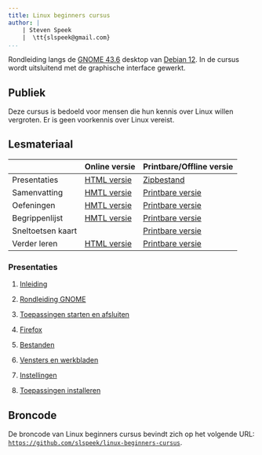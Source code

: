 ```yaml
---
title: Linux beginners cursus
author: |
    | Steven Speek 
    |  \tt{slspeek@gmail.com}
...
```

Rondleiding langs de [GNOME 43.6](https://help.gnome.org/) desktop van [Debian 12](https://debian.org). In de cursus wordt uitsluitend met de graphische interface gewerkt.

## Publiek
Deze cursus is bedoeld voor mensen die hun kennis over Linux willen vergroten. Er is geen voorkennis over Linux vereist.

## Lesmateriaal

| |Online versie|Printbare/Offline versie|
|----|-------|-------------|
|Presentaties| [HTML versie](#presentaties) |[Zipbestand](https://github.com/slspeek/linux-beginners-cursus/releases/latest/download/presentatie.zip) |
|Samenvatting| [HMTL versie](https://slspeek.github.io/linux-beginners-cursus/samenvatting.html)| [Printbare versie](https://github.com/slspeek/linux-beginners-cursus/releases/latest/download/samenvatting.pdf)|
|Oefeningen| [HMTL versie](https://slspeek.github.io/linux-beginners-cursus/oefeningen.html) |[Printbare versie](https://github.com/slspeek/linux-beginners-cursus/releases/latest/download/oefeningen.pdf)|
|Begrippenlijst| [HMTL versie](https://slspeek.github.io/linux-beginners-cursus/begrippen.html) |[Printbare versie](https://github.com/slspeek/linux-beginners-cursus/releases/latest/download/begrippen.pdf)|
|Sneltoetsen kaart| | [Printbare versie](https://github.com/slspeek/debian-gnome-sneltoetsen/releases/latest/download/debian-gnome-sneltoetsen.pdf)|
|Verder leren| [HTML versie](https://slspeek.github.io/linux-beginners-cursus/verder-leren.html) |[Printbare versie](https://github.com/slspeek/linux-beginners-cursus/releases/latest/download/verder-leren.pdf)|

### Presentaties

1. [Inleiding](https://slspeek.github.io/linux-beginners-cursus/inleiding.html)

1. [Rondleiding GNOME](https://slspeek.github.io/linux-beginners-cursus/rondleiding-gnome.html)

1. [Toepassingen starten en afsluiten](https://slspeek.github.io/linux-beginners-cursus/toepassingen-starten-en-afsluiten.html)

1. [Firefox](https://slspeek.github.io/linux-beginners-cursus/firefox.html)

1. [Bestanden](https://slspeek.github.io/linux-beginners-cursus/bestanden.html)

1. [Vensters en werkbladen](https://slspeek.github.io/linux-beginners-cursus/vensters-en-werkbladen.html)

1. [Instellingen](https://slspeek.github.io/linux-beginners-cursus/instellingen.html)

1. [Toepassingen installeren](https://slspeek.github.io/linux-beginners-cursus/toepassingen-installeren.html)

## Broncode
De broncode van Linux beginners cursus bevindt zich op het volgende URL: [```https://github.com/slspeek/linux-beginners-cursus```](https://github.com/slspeek/linux-beginners-cursus).
